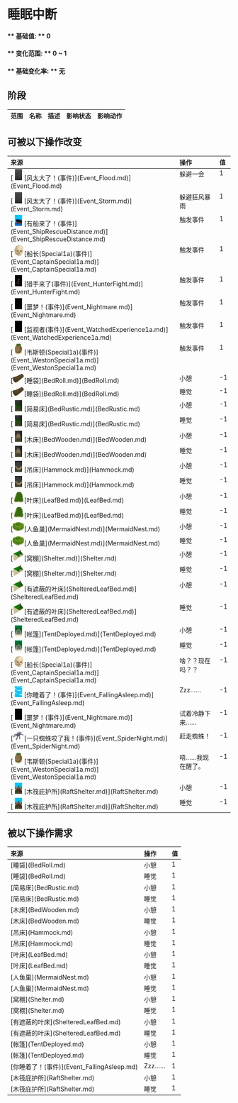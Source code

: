 # 睡眠中断  
#### ** 基础值: ** 0   
#### ** 变化范围: ** 0 ~ 1  
#### ** 基础变化率: ** 无   
## 阶段  
<table class="table table-bordered"><thead><tr ><th  style="text-align:left;vertical-align:top;" >范围</th><th  style="text-align:left;vertical-align:top;" >名称</th><th  style="text-align:left;vertical-align:top;" >描述</th><th  style="text-align:left;vertical-align:top;" >影响状态</th><th  style="text-align:left;vertical-align:top;" >影响动作</th></tr></thead></tbody></table>  
  
## 可被以下操作改变  
<table class="table table-bordered"><thead><tr ><th  style="text-align:left;vertical-align:top;" >来源</th><th  style="text-align:left;vertical-align:top;" >操作</th><th  style="text-align:left;vertical-align:top;" >值</th></tr></thead><tr ><td  style="text-align:left;vertical-align:top;" >[<div style="width:25px;display:inline-block;text-align:center"><img decoding="async" src="Sprite/WeatherStorm_Full.png" href="a.md" style="max-width:25px;max-height:25px;"></div>[风太大了！(事件)](Event_Flood.md)](Event_Flood.md)</td><td  style="text-align:left;vertical-align:top;" >躲避一会</td><td  style="text-align:left;vertical-align:top;" >1</td></tr><tr ><td  style="text-align:left;vertical-align:top;" >[<div style="width:25px;display:inline-block;text-align:center"><img decoding="async" src="Sprite/WeatherStorm_Full.png" href="a.md" style="max-width:25px;max-height:25px;"></div>[风太大了！(事件)](Event_Storm.md)](Event_Storm.md)</td><td  style="text-align:left;vertical-align:top;" >躲避狂风暴雨</td><td  style="text-align:left;vertical-align:top;" >1</td></tr><tr ><td  style="text-align:left;vertical-align:top;" >[<div style="width:25px;display:inline-block;text-align:center"><img decoding="async" src="Sprite/Ship.png" href="a.md" style="max-width:25px;max-height:25px;"></div>[有船来了！(事件)](Event_ShipRescueDistance.md)](Event_ShipRescueDistance.md)</td><td  style="text-align:left;vertical-align:top;" >触发事件</td><td  style="text-align:left;vertical-align:top;" >1</td></tr><tr ><td  style="text-align:left;vertical-align:top;" >[<div style="width:25px;display:inline-block;text-align:center"><img decoding="async" src="Sprite/Skull.png" href="a.md" style="max-width:25px;max-height:25px;"></div>[船长(Special1a)(事件)](Event_CaptainSpecial1a.md)](Event_CaptainSpecial1a.md)</td><td  style="text-align:left;vertical-align:top;" >触发事件</td><td  style="text-align:left;vertical-align:top;" >1</td></tr><tr ><td  style="text-align:left;vertical-align:top;" >[<div style="width:25px;display:inline-block;text-align:center"><img decoding="async" src="Sprite/Hunter.png" href="a.md" style="max-width:25px;max-height:25px;"></div>[猎手来了(事件)](Event_HunterFight.md)](Event_HunterFight.md)</td><td  style="text-align:left;vertical-align:top;" >触发事件</td><td  style="text-align:left;vertical-align:top;" >1</td></tr><tr ><td  style="text-align:left;vertical-align:top;" >[<div style="width:25px;display:inline-block;text-align:center"><img decoding="async" src="Sprite/Watcher1a.png" href="a.md" style="max-width:25px;max-height:25px;"></div>[噩梦！(事件)](Event_Nightmare.md)](Event_Nightmare.md)</td><td  style="text-align:left;vertical-align:top;" >触发事件</td><td  style="text-align:left;vertical-align:top;" >1</td></tr><tr ><td  style="text-align:left;vertical-align:top;" >[<div style="width:25px;display:inline-block;text-align:center"><img decoding="async" src="Sprite/Watcher1.png" href="a.md" style="max-width:25px;max-height:25px;"></div>[监视者(事件)](Event_WatchedExperience1a.md)](Event_WatchedExperience1a.md)</td><td  style="text-align:left;vertical-align:top;" >触发事件</td><td  style="text-align:left;vertical-align:top;" >1</td></tr><tr ><td  style="text-align:left;vertical-align:top;" >[<div style="width:25px;display:inline-block;text-align:center"><img decoding="async" src="Sprite/Weston.png" href="a.md" style="max-width:25px;max-height:25px;"></div>[韦斯顿(Special1a)(事件)](Event_WestonSpecial1a.md)](Event_WestonSpecial1a.md)</td><td  style="text-align:left;vertical-align:top;" >触发事件</td><td  style="text-align:left;vertical-align:top;" >1</td></tr><tr ><td  style="text-align:left;vertical-align:top;" >[<div style="width:25px;display:inline-block;text-align:center"><img decoding="async" src="Sprite/Bedroll.png" href="a.md" style="max-width:25px;max-height:25px;"></div>[睡袋](BedRoll.md)](BedRoll.md)</td><td  style="text-align:left;vertical-align:top;" >小憩</td><td  style="text-align:left;vertical-align:top;" >-1</td></tr><tr ><td  style="text-align:left;vertical-align:top;" >[<div style="width:25px;display:inline-block;text-align:center"><img decoding="async" src="Sprite/Bedroll.png" href="a.md" style="max-width:25px;max-height:25px;"></div>[睡袋](BedRoll.md)](BedRoll.md)</td><td  style="text-align:left;vertical-align:top;" >睡觉</td><td  style="text-align:left;vertical-align:top;" >-1</td></tr><tr ><td  style="text-align:left;vertical-align:top;" >[<div style="width:25px;display:inline-block;text-align:center"><img decoding="async" src="Sprite/WoodenBed.png" href="a.md" style="max-width:25px;max-height:25px;"></div>[简易床](BedRustic.md)](BedRustic.md)</td><td  style="text-align:left;vertical-align:top;" >小憩</td><td  style="text-align:left;vertical-align:top;" >-1</td></tr><tr ><td  style="text-align:left;vertical-align:top;" >[<div style="width:25px;display:inline-block;text-align:center"><img decoding="async" src="Sprite/WoodenBed.png" href="a.md" style="max-width:25px;max-height:25px;"></div>[简易床](BedRustic.md)](BedRustic.md)</td><td  style="text-align:left;vertical-align:top;" >睡觉</td><td  style="text-align:left;vertical-align:top;" >-1</td></tr><tr ><td  style="text-align:left;vertical-align:top;" >[<div style="width:25px;display:inline-block;text-align:center"><img decoding="async" src="Sprite/Bed.png" href="a.md" style="max-width:25px;max-height:25px;"></div>[木床](BedWooden.md)](BedWooden.md)</td><td  style="text-align:left;vertical-align:top;" >小憩</td><td  style="text-align:left;vertical-align:top;" >-1</td></tr><tr ><td  style="text-align:left;vertical-align:top;" >[<div style="width:25px;display:inline-block;text-align:center"><img decoding="async" src="Sprite/Bed.png" href="a.md" style="max-width:25px;max-height:25px;"></div>[木床](BedWooden.md)](BedWooden.md)</td><td  style="text-align:left;vertical-align:top;" >睡觉</td><td  style="text-align:left;vertical-align:top;" >-1</td></tr><tr ><td  style="text-align:left;vertical-align:top;" >[<div style="width:25px;display:inline-block;text-align:center"><img decoding="async" src="Sprite/HammockHouse.png" href="a.md" style="max-width:25px;max-height:25px;"></div>[吊床](Hammock.md)](Hammock.md)</td><td  style="text-align:left;vertical-align:top;" >小憩</td><td  style="text-align:left;vertical-align:top;" >-1</td></tr><tr ><td  style="text-align:left;vertical-align:top;" >[<div style="width:25px;display:inline-block;text-align:center"><img decoding="async" src="Sprite/HammockHouse.png" href="a.md" style="max-width:25px;max-height:25px;"></div>[吊床](Hammock.md)](Hammock.md)</td><td  style="text-align:left;vertical-align:top;" >睡觉</td><td  style="text-align:left;vertical-align:top;" >-1</td></tr><tr ><td  style="text-align:left;vertical-align:top;" >[<div style="width:25px;display:inline-block;text-align:center"><img decoding="async" src="Sprite/LeafBed.png" href="a.md" style="max-width:25px;max-height:25px;"></div>[叶床](LeafBed.md)](LeafBed.md)</td><td  style="text-align:left;vertical-align:top;" >小憩</td><td  style="text-align:left;vertical-align:top;" >-1</td></tr><tr ><td  style="text-align:left;vertical-align:top;" >[<div style="width:25px;display:inline-block;text-align:center"><img decoding="async" src="Sprite/LeafBed.png" href="a.md" style="max-width:25px;max-height:25px;"></div>[叶床](LeafBed.md)](LeafBed.md)</td><td  style="text-align:left;vertical-align:top;" >睡觉</td><td  style="text-align:left;vertical-align:top;" >-1</td></tr><tr ><td  style="text-align:left;vertical-align:top;" >[<div style="width:25px;display:inline-block;text-align:center"><img decoding="async" src="Sprite/MermaidNest.png" href="a.md" style="max-width:25px;max-height:25px;"></div>[人鱼巢](MermaidNest.md)](MermaidNest.md)</td><td  style="text-align:left;vertical-align:top;" >小憩</td><td  style="text-align:left;vertical-align:top;" >-1</td></tr><tr ><td  style="text-align:left;vertical-align:top;" >[<div style="width:25px;display:inline-block;text-align:center"><img decoding="async" src="Sprite/MermaidNest.png" href="a.md" style="max-width:25px;max-height:25px;"></div>[人鱼巢](MermaidNest.md)](MermaidNest.md)</td><td  style="text-align:left;vertical-align:top;" >睡觉</td><td  style="text-align:left;vertical-align:top;" >-1</td></tr><tr ><td  style="text-align:left;vertical-align:top;" >[<div style="width:25px;display:inline-block;text-align:center"><img decoding="async" src="Sprite/Shelter.png" href="a.md" style="max-width:25px;max-height:25px;"></div>[窝棚](Shelter.md)](Shelter.md)</td><td  style="text-align:left;vertical-align:top;" >小憩</td><td  style="text-align:left;vertical-align:top;" >-1</td></tr><tr ><td  style="text-align:left;vertical-align:top;" >[<div style="width:25px;display:inline-block;text-align:center"><img decoding="async" src="Sprite/Shelter.png" href="a.md" style="max-width:25px;max-height:25px;"></div>[窝棚](Shelter.md)](Shelter.md)</td><td  style="text-align:left;vertical-align:top;" >睡觉</td><td  style="text-align:left;vertical-align:top;" >-1</td></tr><tr ><td  style="text-align:left;vertical-align:top;" >[<div style="width:25px;display:inline-block;text-align:center"><img decoding="async" src="Sprite/ShelteredLleafBed.png" href="a.md" style="max-width:25px;max-height:25px;"></div>[有遮蔽的叶床](ShelteredLeafBed.md)](ShelteredLeafBed.md)</td><td  style="text-align:left;vertical-align:top;" >小憩</td><td  style="text-align:left;vertical-align:top;" >-1</td></tr><tr ><td  style="text-align:left;vertical-align:top;" >[<div style="width:25px;display:inline-block;text-align:center"><img decoding="async" src="Sprite/ShelteredLleafBed.png" href="a.md" style="max-width:25px;max-height:25px;"></div>[有遮蔽的叶床](ShelteredLeafBed.md)](ShelteredLeafBed.md)</td><td  style="text-align:left;vertical-align:top;" >睡觉</td><td  style="text-align:left;vertical-align:top;" >-1</td></tr><tr ><td  style="text-align:left;vertical-align:top;" >[<div style="width:25px;display:inline-block;text-align:center"><img decoding="async" src="Sprite/TentDeployed.png" href="a.md" style="max-width:25px;max-height:25px;"></div>[帐篷](TentDeployed.md)](TentDeployed.md)</td><td  style="text-align:left;vertical-align:top;" >小憩</td><td  style="text-align:left;vertical-align:top;" >-1</td></tr><tr ><td  style="text-align:left;vertical-align:top;" >[<div style="width:25px;display:inline-block;text-align:center"><img decoding="async" src="Sprite/TentDeployed.png" href="a.md" style="max-width:25px;max-height:25px;"></div>[帐篷](TentDeployed.md)](TentDeployed.md)</td><td  style="text-align:left;vertical-align:top;" >睡觉</td><td  style="text-align:left;vertical-align:top;" >-1</td></tr><tr ><td  style="text-align:left;vertical-align:top;" >[<div style="width:25px;display:inline-block;text-align:center"><img decoding="async" src="Sprite/Skull.png" href="a.md" style="max-width:25px;max-height:25px;"></div>[船长(Special1a)(事件)](Event_CaptainSpecial1a.md)](Event_CaptainSpecial1a.md)</td><td  style="text-align:left;vertical-align:top;" >啥？？现在吗？？</td><td  style="text-align:left;vertical-align:top;" >-1</td></tr><tr ><td  style="text-align:left;vertical-align:top;" >[<div style="width:25px;display:inline-block;text-align:center"><img decoding="async" src="Sprite/WeatherPartiallyCloudy_Full.png" href="a.md" style="max-width:25px;max-height:25px;"></div>[你睡着了！(事件)](Event_FallingAsleep.md)](Event_FallingAsleep.md)</td><td  style="text-align:left;vertical-align:top;" >Zzz……</td><td  style="text-align:left;vertical-align:top;" >-1</td></tr><tr ><td  style="text-align:left;vertical-align:top;" >[<div style="width:25px;display:inline-block;text-align:center"><img decoding="async" src="Sprite/Watcher1a.png" href="a.md" style="max-width:25px;max-height:25px;"></div>[噩梦！(事件)](Event_Nightmare.md)](Event_Nightmare.md)</td><td  style="text-align:left;vertical-align:top;" >试着冷静下来……</td><td  style="text-align:left;vertical-align:top;" >-1</td></tr><tr ><td  style="text-align:left;vertical-align:top;" >[<div style="width:25px;display:inline-block;text-align:center"><img decoding="async" src="Sprite/Spider.png" href="a.md" style="max-width:25px;max-height:25px;"></div>[一只蜘蛛咬了我！(事件)](Event_SpiderNight.md)](Event_SpiderNight.md)</td><td  style="text-align:left;vertical-align:top;" >赶走蜘蛛！</td><td  style="text-align:left;vertical-align:top;" >-1</td></tr><tr ><td  style="text-align:left;vertical-align:top;" >[<div style="width:25px;display:inline-block;text-align:center"><img decoding="async" src="Sprite/Weston.png" href="a.md" style="max-width:25px;max-height:25px;"></div>[韦斯顿(Special1a)(事件)](Event_WestonSpecial1a.md)](Event_WestonSpecial1a.md)</td><td  style="text-align:left;vertical-align:top;" >唔……我现在醒了。</td><td  style="text-align:left;vertical-align:top;" >-1</td></tr><tr ><td  style="text-align:left;vertical-align:top;" >[<div style="width:25px;display:inline-block;text-align:center"><img decoding="async" src="Sprite/RaftShelter.png" href="a.md" style="max-width:25px;max-height:25px;"></div>[木筏庇护所](RaftShelter.md)](RaftShelter.md)</td><td  style="text-align:left;vertical-align:top;" >小憩</td><td  style="text-align:left;vertical-align:top;" >-1</td></tr><tr ><td  style="text-align:left;vertical-align:top;" >[<div style="width:25px;display:inline-block;text-align:center"><img decoding="async" src="Sprite/RaftShelter.png" href="a.md" style="max-width:25px;max-height:25px;"></div>[木筏庇护所](RaftShelter.md)](RaftShelter.md)</td><td  style="text-align:left;vertical-align:top;" >睡觉</td><td  style="text-align:left;vertical-align:top;" >-1</td></tr></tbody></table>  
  
## 被以下操作需求  
<table class="table table-bordered"><thead><tr ><th  style="text-align:left;vertical-align:top;" >来源</th><th  style="text-align:left;vertical-align:top;" >操作</th><th  style="text-align:left;vertical-align:top;" >值</th></tr></thead><tr ><td  style="text-align:left;vertical-align:top;" >[睡袋](BedRoll.md)</td><td  style="text-align:left;vertical-align:top;" >小憩</td><td  style="text-align:left;vertical-align:top;" >1</td></tr><tr ><td  style="text-align:left;vertical-align:top;" >[睡袋](BedRoll.md)</td><td  style="text-align:left;vertical-align:top;" >睡觉</td><td  style="text-align:left;vertical-align:top;" >1</td></tr><tr ><td  style="text-align:left;vertical-align:top;" >[简易床](BedRustic.md)</td><td  style="text-align:left;vertical-align:top;" >小憩</td><td  style="text-align:left;vertical-align:top;" >1</td></tr><tr ><td  style="text-align:left;vertical-align:top;" >[简易床](BedRustic.md)</td><td  style="text-align:left;vertical-align:top;" >睡觉</td><td  style="text-align:left;vertical-align:top;" >1</td></tr><tr ><td  style="text-align:left;vertical-align:top;" >[木床](BedWooden.md)</td><td  style="text-align:left;vertical-align:top;" >小憩</td><td  style="text-align:left;vertical-align:top;" >1</td></tr><tr ><td  style="text-align:left;vertical-align:top;" >[木床](BedWooden.md)</td><td  style="text-align:left;vertical-align:top;" >睡觉</td><td  style="text-align:left;vertical-align:top;" >1</td></tr><tr ><td  style="text-align:left;vertical-align:top;" >[吊床](Hammock.md)</td><td  style="text-align:left;vertical-align:top;" >小憩</td><td  style="text-align:left;vertical-align:top;" >1</td></tr><tr ><td  style="text-align:left;vertical-align:top;" >[吊床](Hammock.md)</td><td  style="text-align:left;vertical-align:top;" >睡觉</td><td  style="text-align:left;vertical-align:top;" >1</td></tr><tr ><td  style="text-align:left;vertical-align:top;" >[叶床](LeafBed.md)</td><td  style="text-align:left;vertical-align:top;" >小憩</td><td  style="text-align:left;vertical-align:top;" >1</td></tr><tr ><td  style="text-align:left;vertical-align:top;" >[叶床](LeafBed.md)</td><td  style="text-align:left;vertical-align:top;" >睡觉</td><td  style="text-align:left;vertical-align:top;" >1</td></tr><tr ><td  style="text-align:left;vertical-align:top;" >[人鱼巢](MermaidNest.md)</td><td  style="text-align:left;vertical-align:top;" >小憩</td><td  style="text-align:left;vertical-align:top;" >1</td></tr><tr ><td  style="text-align:left;vertical-align:top;" >[人鱼巢](MermaidNest.md)</td><td  style="text-align:left;vertical-align:top;" >睡觉</td><td  style="text-align:left;vertical-align:top;" >1</td></tr><tr ><td  style="text-align:left;vertical-align:top;" >[窝棚](Shelter.md)</td><td  style="text-align:left;vertical-align:top;" >小憩</td><td  style="text-align:left;vertical-align:top;" >1</td></tr><tr ><td  style="text-align:left;vertical-align:top;" >[窝棚](Shelter.md)</td><td  style="text-align:left;vertical-align:top;" >睡觉</td><td  style="text-align:left;vertical-align:top;" >1</td></tr><tr ><td  style="text-align:left;vertical-align:top;" >[有遮蔽的叶床](ShelteredLeafBed.md)</td><td  style="text-align:left;vertical-align:top;" >小憩</td><td  style="text-align:left;vertical-align:top;" >1</td></tr><tr ><td  style="text-align:left;vertical-align:top;" >[有遮蔽的叶床](ShelteredLeafBed.md)</td><td  style="text-align:left;vertical-align:top;" >睡觉</td><td  style="text-align:left;vertical-align:top;" >1</td></tr><tr ><td  style="text-align:left;vertical-align:top;" >[帐篷](TentDeployed.md)</td><td  style="text-align:left;vertical-align:top;" >小憩</td><td  style="text-align:left;vertical-align:top;" >1</td></tr><tr ><td  style="text-align:left;vertical-align:top;" >[帐篷](TentDeployed.md)</td><td  style="text-align:left;vertical-align:top;" >睡觉</td><td  style="text-align:left;vertical-align:top;" >1</td></tr><tr ><td  style="text-align:left;vertical-align:top;" >[你睡着了！(事件)](Event_FallingAsleep.md)</td><td  style="text-align:left;vertical-align:top;" >Zzz……</td><td  style="text-align:left;vertical-align:top;" >1</td></tr><tr ><td  style="text-align:left;vertical-align:top;" >[木筏庇护所](RaftShelter.md)</td><td  style="text-align:left;vertical-align:top;" >小憩</td><td  style="text-align:left;vertical-align:top;" >1</td></tr><tr ><td  style="text-align:left;vertical-align:top;" >[木筏庇护所](RaftShelter.md)</td><td  style="text-align:left;vertical-align:top;" >睡觉</td><td  style="text-align:left;vertical-align:top;" >1</td></tr></tbody></table>  
  


<script>document.title="睡眠中断 - 卡牌生存百科 Card Survival Wiki";</script>